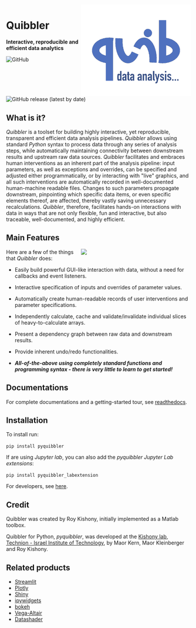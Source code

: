 <img src="pyquibbler-documentations/docs/images/quibicon.gif" width=300 align='right'>

# Quibbler
**Interactive, reproducible and efficient data analytics**

![GitHub](https://img.shields.io/github/license/Technion-Kishony-lab/quibbler)
![GitHub release (latest by date)](https://img.shields.io/github/v/release/Technion-Kishony-lab/quibbler)


## What is it?
*Quibbler* is a toolset for building highly interactive, yet reproducible, 
transparent and efficient data analysis pipelines. *Quibbler* allows using standard 
*Python* syntax to process data through any series of analysis steps, while 
automatically maintaining connectivity between downstream results and upstream raw data 
sources. *Quibbler* facilitates and embraces human interventions as an inherent part 
of the analysis pipeline: input parameters, as well as exceptions and overrides, 
can be specified and adjusted either programmatically, or by 
interacting with "live" graphics, and all such interventions are automatically 
recorded in well-documented human-machine readable files. Changes to such parameters 
propagate downstream, pinpointing which specific data items, or
even specific elements thereof, are affected, thereby vastly saving unnecessary 
recalculations. *Quibbler*, therefore, facilitates hands-on interactions with data 
in ways that are not only flexible, fun and interactive, but also traceable, 
well-documented, and highly efficient.

## Main Features
<img src="pyquibbler-documentations/docs/images/quibbler_promo.gif" width=300 align='right'>

Here are a few of the things that *Quibbler* does:

* Easily build powerful GUI-like interaction with data, without a need for callbacks 
and event listeners. 

* Interactive specification of inputs and overrides of parameter values.

* Automatically create human-readable records of user interventions and parameter specifications.

* Independently calculate, cache and validate/invalidate individual slices of heavy-to-calculate arrays. 

* Present a dependency graph between raw data and downstream results.  

* Provide inherent undo/redo functionalities.

* **_All-of-the-above using completely standard functions and programming syntax - 
there is very little to learn to get started!_** 


## Documentations
For complete documentations and a getting-started tour, see [readthedocs](https://quibbler.readthedocs.io/en/latest/).


## Installation 

To install run:

`pip install pyquibbler`

If are using *Jupyter lab*, you can also add the *pyquibbler Jupyter Lab extensions*:

`pip install pyquibbler_labextension`

For developers, see [here](INSTALL.md).

## Credit

Quibbler was created by Roy Kishony, initially implemented as a Matlab toolbox. 

Quibbler for Python, *pyquibbler*, was developed at the 
[Kishony lab, Technion - Israel Institute of Technology](https://kishony.technion.ac.il/), 
by Maor Kern, Maor Kleinberger and Roy Kishony.

## Related products

* [Streamlit](https://streamlit.io/)
* [Plotly](https://plotly.com/)
* [Shiny](https://shiny.rstudio.com/)
* [ipywidgets](https://github.com/jupyter-widgets/ipywidgets)
* [bokeh](http://bokeh.org)
* [Vega-Altair](https://altair-viz.github.io/)
* [Datashader](https://datashader.org/)
